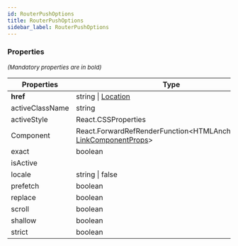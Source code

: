 ```yaml
---
id: RouterPushOptions
title: RouterPushOptions
sidebar_label: RouterPushOptions
---
```




### Properties

<font size="2"><i>(Mandatory properties are in bold)</i></font>

| Properties | Type | Description |
| --------- | ---- | ----------- |
| **href** | string \| [Location](/framework-api/interfaces/Location.md) |  |
| activeClassName | string |  |
| activeStyle | React.CSSProperties |  |
| Component | React.ForwardRefRenderFunction<HTMLAnchorElement, [LinkComponentProps](/framework-api/types/LinkComponentProps.md)\> |  |
| exact | boolean |  |
| isActive |  |  |
| locale | string \| false |  |
| prefetch | boolean |  |
| replace | boolean |  |
| scroll | boolean |  |
| shallow | boolean |  |
| strict | boolean |  |

